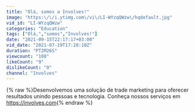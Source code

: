 ```yaml
---
title: "Olá, somos a Involves!"
image: "https:\/\/i.ytimg.com\/vi\/LI-WYzqQWzw\/hqdefault.jpg"
vid_id: "LI-WYzqQWzw"
categories: "Education"
tags: ["Olá,","somos","Involves!"]
date: "2021-09-15T22:17:17+03:00"
vid_date: "2021-07-19T17:28:10Z"
duration: "PT2M26S"
viewcount: "108"
likeCount: "9"
dislikeCount: "0"
channel: "Involves"
---
```

{% raw %}Desenvolvemos uma solução de trade marketing para oferecer resultados unindo pessoas e tecnologia. Conheça nossos serviços em <a rel="nofollow" target="blank" href="https://involves.com">https://involves.com</a>{% endraw %}

